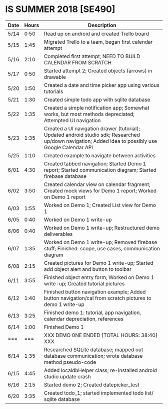 # IS SUMMER 2018 [SE490]
| Date	| Hours	| Description							|
|-------|-------|---------------------------------------------------------------|
| 5/14	| 0:50	| Read up on android and created Trello board			|
| 5/15	| 1:45	| Migrated Trello to a team, began first calendar attempt	|
| 5/16	| 2:10	| Completed first attempt; NEED TO BUILD CALENDAR FROM SCRATCH	|
| 5/17	| 0:50	| Started attempt 2; Created objects (arrows) in drawable |
| 5/20	| 1:50	| Created a date and time picker app using various tutorials |
| 5/21	| 1:30	| Created simple todo app with sqlite database |
| 5/22	| 1:35	| Created a simple notification app; Somewhat works, but most methods depreciated; Attempted UI navigation |
| 5/23	| 1:35	| Created a UI navigation drawer (tutorial); Updated android studio sdk; Researched up/down navigation; Added idea to possibly use Google Calendar API |
| 5/25	| 1:10	| Created example to navigate between activities |
| 6/01	| 4:30	| Created tabbed navigation; Started Demo 1 report; Started communication diagram; Started firebase database |
| 6/02	| 3:50	| Created calendar view on calendar fragment; Created mock views for Demo 1 report; Worked on Demo 1 report|
| 6/03	| 1:55	| Worked on Demo 1; Created List view for Demo 1 |
| 6/05	| 0:40	| Worked on Demo 1 write-up |
| 6/06	| 0:40	| Worked on Demo 1 write-up; Restructured demo deliverables |
| 6/07	| 1:35	| Worked on Demo 1 write-up; Removed firebase stuff; Finished: scope, use cases, communication diagram |
| 6/08	| 2:15	| Created pictures for Demo 1 write-up; Started add object alert and button to toolbar |
| 6/11	| 3:55	| Finished object entry form; Worked on Demo 1 write-up; Created tutorial pictures |
| 6/12	| 1:40	| Finished button navigation example; Added button navigation/cal from scratch pictures to demo 1 write-up |
| 6/13	| 3:25	| Finished demo 1: tutorial, app navigation, calendar depreciation, references |
| 6/14	| 1:00	| Finished Demo 1 |
| ===	| ===	| XXX DEMO 0NE ENDED [TOTAL HOURS: 38:40] XXX |
| 6/14	| 1:35	| Researched SQLite database; mapped out database communication; wrote database method pseudo-code |
| 6/15	| 4:45	| Added localdbHelper class; re-installed android studio update crash |
| 6/16	| 2:15	| Started demo 2; Created datepicker_test |
| 6/20	| 3:35	| Created todo_1; started implemented todo list/ sqlite database |